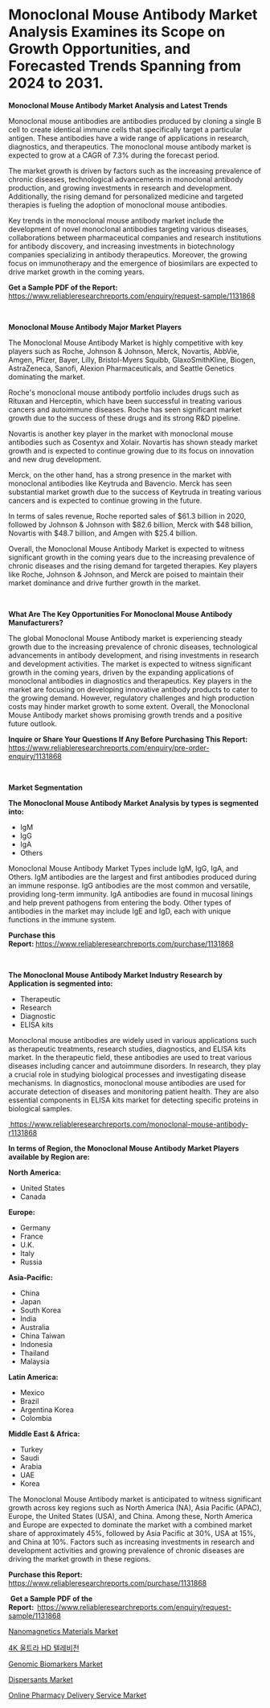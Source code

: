 <p><h1>Monoclonal Mouse Antibody Market Analysis Examines its Scope on Growth Opportunities, and Forecasted Trends Spanning from 2024 to 2031.</h1></p><p><strong>Monoclonal Mouse Antibody Market Analysis and Latest Trends</strong></p>
<p><p>Monoclonal mouse antibodies are antibodies produced by cloning a single B cell to create identical immune cells that specifically target a particular antigen. These antibodies have a wide range of applications in research, diagnostics, and therapeutics. The monoclonal mouse antibody market is expected to grow at a CAGR of 7.3% during the forecast period.</p><p>The market growth is driven by factors such as the increasing prevalence of chronic diseases, technological advancements in monoclonal antibody production, and growing investments in research and development. Additionally, the rising demand for personalized medicine and targeted therapies is fueling the adoption of monoclonal mouse antibodies.</p><p>Key trends in the monoclonal mouse antibody market include the development of novel monoclonal antibodies targeting various diseases, collaborations between pharmaceutical companies and research institutions for antibody discovery, and increasing investments in biotechnology companies specializing in antibody therapeutics. Moreover, the growing focus on immunotherapy and the emergence of biosimilars are expected to drive market growth in the coming years.</p></p>
<p><strong>Get a Sample PDF of the Report:&nbsp;</strong> <a href="https://www.reliableresearchreports.com/enquiry/request-sample/1131868">https://www.reliableresearchreports.com/enquiry/request-sample/1131868</a></p>
<p>&nbsp;</p>
<p><strong>Monoclonal Mouse Antibody Major Market Players</strong></p>
<p><p>The Monoclonal Mouse Antibody Market is highly competitive with key players such as Roche, Johnson & Johnson, Merck, Novartis, AbbVie, Amgen, Pfizer, Bayer, Lilly, Bristol-Myers Squibb, GlaxoSmithKline, Biogen, AstraZeneca, Sanofi, Alexion Pharmaceuticals, and Seattle Genetics dominating the market.</p><p>Roche's monoclonal mouse antibody portfolio includes drugs such as Rituxan and Herceptin, which have been successful in treating various cancers and autoimmune diseases. Roche has seen significant market growth due to the success of these drugs and its strong R&D pipeline.</p><p>Novartis is another key player in the market with monoclonal mouse antibodies such as Cosentyx and Xolair. Novartis has shown steady market growth and is expected to continue growing due to its focus on innovation and new drug development.</p><p>Merck, on the other hand, has a strong presence in the market with monoclonal antibodies like Keytruda and Bavencio. Merck has seen substantial market growth due to the success of Keytruda in treating various cancers and is expected to continue growing in the future.</p><p>In terms of sales revenue, Roche reported sales of $61.3 billion in 2020, followed by Johnson & Johnson with $82.6 billion, Merck with $48 billion, Novartis with $48.7 billion, and Amgen with $25.4 billion.</p><p>Overall, the Monoclonal Mouse Antibody Market is expected to witness significant growth in the coming years due to the increasing prevalence of chronic diseases and the rising demand for targeted therapies. Key players like Roche, Johnson & Johnson, and Merck are poised to maintain their market dominance and drive further growth in the market.</p></p>
<p>&nbsp;</p>
<p><strong>What Are The Key Opportunities For Monoclonal Mouse Antibody Manufacturers?</strong></p>
<p><p>The global Monoclonal Mouse Antibody market is experiencing steady growth due to the increasing prevalence of chronic diseases, technological advancements in antibody development, and rising investments in research and development activities. The market is expected to witness significant growth in the coming years, driven by the expanding applications of monoclonal antibodies in diagnostics and therapeutics. Key players in the market are focusing on developing innovative antibody products to cater to the growing demand. However, regulatory challenges and high production costs may hinder market growth to some extent. Overall, the Monoclonal Mouse Antibody market shows promising growth trends and a positive future outlook.</p></p>
<p><strong>Inquire or Share Your Questions If Any Before Purchasing This Report:</strong> <a href="https://www.reliableresearchreports.com/enquiry/pre-order-enquiry/1131868">https://www.reliableresearchreports.com/enquiry/pre-order-enquiry/1131868</a></p>
<p>&nbsp;</p>
<p><strong>Market Segmentation</strong></p>
<p><strong>The Monoclonal Mouse Antibody Market Analysis by types is segmented into:</strong></p>
<p><ul><li>IgM</li><li>IgG</li><li>IgA</li><li>Others</li></ul></p>
<p><p>Monoclonal Mouse Antibody Market Types include IgM, IgG, IgA, and Others. IgM antibodies are the largest and first antibodies produced during an immune response. IgG antibodies are the most common and versatile, providing long-term immunity. IgA antibodies are found in mucosal linings and help prevent pathogens from entering the body. Other types of antibodies in the market may include IgE and IgD, each with unique functions in the immune system.</p></p>
<p><strong>Purchase this Report:&nbsp;</strong><a href="https://www.reliableresearchreports.com/purchase/1131868">https://www.reliableresearchreports.com/purchase/1131868</a></p>
<p>&nbsp;</p>
<p><strong>The Monoclonal Mouse Antibody Market Industry Research by Application is segmented into:</strong></p>
<p><ul><li>Therapeutic</li><li>Research</li><li>Diagnostic</li><li>ELISA kits</li></ul></p>
<p><p>Monoclonal mouse antibodies are widely used in various applications such as therapeutic treatments, research studies, diagnostics, and ELISA kits market. In the therapeutic field, these antibodies are used to treat various diseases including cancer and autoimmune disorders. In research, they play a crucial role in studying biological processes and investigating disease mechanisms. In diagnostics, monoclonal mouse antibodies are used for accurate detection of diseases and monitoring patient health. They are also essential components in ELISA kits market for detecting specific proteins in biological samples.</p></p>
<p><a href="https://www.reliableresearchreports.com/monoclonal-mouse-antibody-r1131868">&nbsp;https://www.reliableresearchreports.com/monoclonal-mouse-antibody-r1131868</a></p>
<p><strong>In terms of Region, the Monoclonal Mouse Antibody Market Players available by Region are:</strong></p>
<p>
    <p> <strong> North America: </strong>
        <ul>
            <li>United States</li>
            <li>Canada</li>
        </ul>
        </p> 
    <p> <strong> Europe: </strong>
        <ul>
            <li>Germany</li>
            <li>France</li>
            <li>U.K.</li>
            <li>Italy</li>
            <li>Russia</li>
        </ul>
        </p> 
    <p> <strong> Asia-Pacific: </strong>
        <ul>
            <li>China</li>
            <li>Japan</li>
            <li>South Korea</li>
            <li>India</li>
            <li>Australia</li>
            <li>China Taiwan</li>
            <li>Indonesia</li>
            <li>Thailand</li>
            <li>Malaysia</li>
        </ul>
        </p> 
    <p> <strong> Latin America: </strong>
        <ul>
            <li>Mexico</li>
            <li>Brazil</li>
            <li>Argentina Korea</li>
            <li>Colombia</li>
        </ul>
        </p> 
    <p> <strong> Middle East & Africa: </strong>
        <ul>
            <li>Turkey</li>
            <li>Saudi</li>
            <li>Arabia</li>
            <li>UAE</li>
            <li>Korea</li>
        </ul>
    </p>
    </p>
<p><p>The Monoclonal Mouse Antibody market is anticipated to witness significant growth across key regions such as North America (NA), Asia Pacific (APAC), Europe, the United States (USA), and China. Among these, North America and Europe are expected to dominate the market with a combined market share of approximately 45%, followed by Asia Pacific at 30%, USA at 15%, and China at 10%. Factors such as increasing investments in research and development activities and growing prevalence of chronic diseases are driving the market growth in these regions.</p></p>
<p><strong>Purchase this Report: </strong><a href="https://www.reliableresearchreports.com/purchase/1131868">https://www.reliableresearchreports.com/purchase/1131868</a></p>
<p>&nbsp;<strong>Get a Sample PDF of the Report:&nbsp;&nbsp;</strong><a href="https://www.reliableresearchreports.com/enquiry/request-sample/1131868">https://www.reliableresearchreports.com/enquiry/request-sample/1131868</a></p>
<p><strong></strong></p>
<p><p><a href="https://issuu.com/reportprime-2/docs/nanomagnetics-materials-market-size-2030.pptx">Nanomagnetics Materials Market</a></p><p><a href="https://github.com/GabrielBlanda5656/Market-Research-Report-List-1/blob/main/590966142711.md">4K 울트라 HD 텔레비전</a></p><p><a href="https://github.com/abdelrhmankishk22/Market-Research-Report-List-4/blob/main/genomic-biomarkers-market.md">Genomic Biomarkers Market</a></p><p><a href="https://www.linkedin.com/pulse/dispersants-market-dynamics-2024-2031-also-its-trends-mpq7c?trackingId=vtgcVKE3tmgf3v22TTtnnw%3D%3D">Dispersants Market</a></p><p><a href="https://github.com/joannagoyvaerts/Market-Research-Report-List-2/blob/main/online-pharmacy-delivery-service-market.md">Online Pharmacy Delivery Service Market</a></p></p>